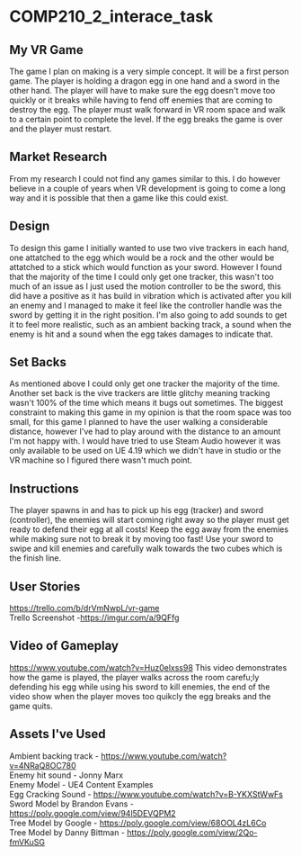 # COMP210_2_interace_task
## My VR Game
The game I plan on making is a very simple concept. It will be a first person game. The player is holding a dragon egg in one hand and a sword in the other hand. The player will have to make sure the egg doesn't move too quickly or it breaks while having to fend off enemies that are coming to destroy the egg. The player must walk forward in VR room space and walk to a certain point to complete the level. If the egg breaks the game is over and the player must restart.
## Market Research
From my research I could not find any games similar to this. I do however believe in a couple of years when VR development is going to come a long way and it is possible that then a game like this could exist.
## Design
To design this game I initially wanted to use two vive trackers in each hand, one attatched to the egg which would be a rock and the other would be attatched to a stick which would function as your sword. However I found that the majority of the time I could only get one tracker, this wasn't too much of an issue as I just used the motion controller to be the sword, this did have a positive as it has build in vibration which is activated after you kill an enemy and I managed to make it feel like the controller handle was the sword by getting it in the right position. I'm also going to add sounds to get it to feel more realistic, such as an ambient backing track, a sound when the enemy is hit and a sound when the egg takes damages to indicate that.
## Set Backs
As mentioned above I could only get one tracker the majority of the time. Another set back is the vive trackers are little glitchy meaning tracking wasn't 100% of the time which means it bugs out sometimes. The biggest constraint to making this game in my opinion is that the room space was too small, for this game I planned to have the user walking a considerable distance, however I've had to play around with the distance to an amount I'm not happy with. I would have tried to use Steam Audio however it was only available to be used on UE 4.19 which we didn't have in studio or the VR machine so I figured there wasn't much point.
## Instructions
The player spawns in and has to pick up his egg (tracker) and sword (controller), the enemies will start coming right away so the player must get ready to defend their egg at all costs! Keep the egg away from the enemies while making sure not to break it by moving too fast! Use your sword to swipe and kill enemies and carefully walk towards the two cubes which is the finish line.
## User Stories
https://trello.com/b/drVmNwpL/vr-game  
Trello Screenshot -https://imgur.com/a/9QFfg  
## Video of Gameplay
https://www.youtube.com/watch?v=Huz0elxss98
This video demonstrates how the game is played, the player walks across the room carefu;ly defending his egg while using his sword to kill enemies, the end of the video show when the player moves too quikcly the egg breaks and the game quits.
## Assets I've Used
Ambient backing track - https://www.youtube.com/watch?v=4NRaQ8OC780  
Enemy hit sound - Jonny Marx  
Enemy Model - UE4 Content Examples  
Egg Cracking Sound - https://www.youtube.com/watch?v=B-YKXStWwFs  
Sword Model by Brandon Evans - https://poly.google.com/view/94l5DEVQPM2  
Tree Model by Google - https://poly.google.com/view/68OOL4zL6Co  
Tree Model by Danny Bittman - https://poly.google.com/view/2Qo-fmVKuSG  
